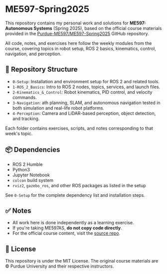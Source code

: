 # ME597-Spring2025

This repository contains my personal work and solutions for **ME597: Autonomous Systems** (Spring 2025), based on the official course materials provided in the [Purdue-ME597/ME597-Spring2025](https://github.com/Purdue-ME597) GitHub repository.

All code, notes, and exercises here follow the weekly modules from the course, covering topics in robot setup, ROS 2 basics, kinematics, control, navigation, and perception.

## 📁 Repository Structure

- `0-Setup`: Installation and environment setup for ROS 2 and related tools.
- `1-ROS_2_Basics`: Intro to ROS 2 nodes, topics, services, and launch files.
- `2-Kinematics_&_Control`: Robot kinematics, PID control, and velocity commands.
- `3-Navigation`: ath planning, SLAM, and autonomous navigation tested in both simulation and real-life robot platforms.
- `4-Perception`: Camera and LiDAR-based perception, object detection, and tracking.

Each folder contains exercises, scripts, and notes corresponding to that week's topic.

## 📦 Dependencies

- ROS 2 Humble
- Python3
- Jupyter Notebook
- `colcon` build system
- `rviz2`, `gazebo_ros`, and other ROS packages as listed in the setup

See `0-Setup` for the complete dependency list and installation steps.

## ✅ Notes

- All work here is done independently as a learning exercise.
- If you're taking ME597AS, **do not copy code directly**.
- For the official course content, visit the [source repo](https://github.com/Purdue-ME597/ME597-Spring2025).

## 📖 License

This repository is under the MIT License. The original course materials are © Purdue University and their respective instructors.
